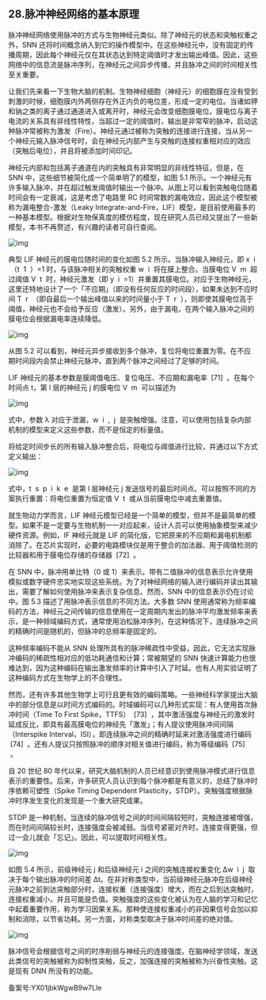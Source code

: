 ## 28.脉冲神经网络的基本原理
脉冲神经网络使用脉冲的方式与生物神经元类似。除了神经元的状态和突触权重之外，SNN 还将时间概念纳入到它的操作模型中。在这些神经元中，没有固定的传播周期，因此每个神经元仅在其状态达到特定阈值时才发出输出峰值。因此，这些网络中的信息流是脉冲序列，在神经元之间异步传播，并且脉冲之间的时间相关性至关重要。 


让我们先来看一下生物大脑的机制。生物神经细胞（神经元）的细胞膜在没有受到刺激的时候，细胞膜内外两侧存在外正内负的电位差，形成一定的电位。当诸如钾和钠之类的离子通过通道进入或离开时，神经元会改变细胞膜电位。膜电位与离子电流的关系具有非线性特性，当超过一定的阈值时，输出是非常窄的脉冲，启动这种脉冲常被称为激发（Fire）。神经元通过被称为突触的连接进行连接，当从另一个神经元输入脉冲信号时，会在神经元内部产生与突触的连接权重相对应的效应（突触后电位），并且将被添加时间印记。 


神经元内部和包括离子通道在内的突触具有非常明显的非线性特征，但是，在 SNN 中，这些细节被简化成一个简单明了的模型，如图 5.1 所示。一个神经元有许多输入脉冲，并在超过触发阈值时输出一个脉冲。从图上可以看到突触电位随着时间会有一定衰减，这是考虑了电路里 RC 时间常数的漏电效应，因此这个模型被称为漏电整合-激发（Leaky Integrate-and-Fire，LIF）模型，是目前使用最多的一种基本模型。根据对生物保真度的模仿程度，现在研究人员已经又提出了一些新模型，本书不再赘述，有兴趣的读者可自行查阅。 


![img](https://pic3.zhimg.com/v2-d336a71c399fce356457684d0853d1d4.webp)

典型 LIF 神经元的膜电位随时间的变化如图 5.2 所示。当脉冲输入神经元，即 x  i  （t  1  ）=1 时，与该脉冲相关的突触权重 w  i  将在膜上整合。当膜电位 V  m  超过阈值 V  t  时，神经元激发（即 y  i  =1）并重置其膜电位。对应于生物神经元，这里还特地设计了一个「不应期」（即没有任何反应的时间段），如果未达到不应时间 T  r  （即自最后一个输出峰值以来的时间量小于 T  r  ），则即使其膜电位高于阈值，神经元也不会给予反应（激发）。另外，由于漏电，在两个输入脉冲之间的膜电位会根据漏电率连续降低。 


![img](https://pic3.zhimg.com/v2-e1a2b47cd90f9bc0315c1fd499d288fb.webp)

从图 5.2 可以看到，神经元异步接收到多个脉冲，复位将电位重置为零。在不应期时间段内会禁止神经元脉冲，直到两个脉冲之间经过了足够的时间。 


LIF 神经元的基本参数是膜阈值电压、复位电压、不应期和漏电率  [71]  。在每个时间点 t，第 l 层的神经元 j 的膜电位 V  m  可以描述为 


![img](https://pic4.zhimg.com/v2-68d26fae17fd9534eb4ea2a51b4f2795.webp)

式中，参数 λ 对应于泄漏，w  i  ,  j  是突触增强。注意，可以使用包括复杂内部机制的模型来定义这些参数，而不是恒定的标量值。 


将给定时间步长的所有输入脉冲整合后，将电位与阈值进行比较，并通过以下方式定义输出： 


![img](https://pic1.zhimg.com/v2-06a068176c17c4f6e8701807708518f9.webp)

式中，t  s  p  i  k  e  是第 l 层神经元 j 发送信号的最后时间点。可以按照不同的方案执行重置：将电位重置为恒定值 V  t  或从当前膜电位中减去重置值。 


就生物动力学而言，LIF 神经元模型已经是一个简单的模型，但并不是最简单的模型。如果不是一定要与生物机制一一对应起来，设计人员可以使用抽象模型来减少硬件资源。例如，IF 神经元就是 LIF 的简化版，它把原来的不应期和漏电机制都消除了。在芯片实现时，必要的电路模块仅是用于整合的加法器、用于阈值检测的比较器和用于膜电位存储的存储器  [72]  。 


在 SNN 中，脉冲用单比特（0 或 1）来表示。带有二值脉冲的信息表示允许使用模拟或数字硬件忠实地实现这些系统。为了对神经网络的输入进行编码并读出其输出，需要了解如何使用脉冲来表示复杂信息。然而，SNN 中的信息表示仍在讨论中。图 5.3 描述了用脉冲表示信息的不同方法。大多数 SNN 使用通常称为频率编码的方法，神经元之间传输的信息使用在一定周期内发出的脉冲平均激发频率来表示，是一种频域编码方式，通常使用泊松脉冲序列，在这种情况下，连续脉冲之间的精确时间是随机的，但脉冲的总频率是固定的。 


这种频率编码不能从 SNN 处理所具有的脉冲稀疏性中受益，因此，它无法实现脉冲编码的稀疏性相对应的低功耗通信和计算；常被期望的 SNN 快速计算能力也很难达到，因为这种编码在输出激发频率的计算中引入了时延。也有人用实验证明了这种编码方式在生物学上的不合理性。 


然而，还有许多其他生物学上可行且更有效的编码策略。一些神经科学家提出大脑中的部分信息是以时间方式编码的。时域编码可以几种形式实现：有人使用首次脉冲时间（Time To First Spike，TTFS）  [73]  ，其中激活强度与神经元的激发时延成反比，即具有最高膜电位的神经先「激发」；有人提议使用脉冲间间隔（Interspike Interval，ISI），即连续脉冲之间的精确时延来对激活强度进行编码  [74]  。还有人提议只按照脉冲的顺序对相关值进行编码，称为等级编码  [75]  。 


自 20 世纪 80 年代以来，研究大脑机制的人员已经意识到使用脉冲模式进行信息表示的重要性。后来，许多研究人员认识到每个脉冲都是有意义的，总结了脉冲时序依赖可塑性（Spike Timing Dependent Plasticity，STDP）。突触强度根据脉冲时序发生变化的发现是一个重大研究成果。 


STDP 是一种机制，当连续的脉冲信号之间的时间间隔较短时，突触连接被增强，而在时间间隔较长时，连接强度会被减弱。当信号紧密对齐时，连接变得更强，但过一会儿就会「忘记」。因此，可以提取时间相关性。 


![img](https://pic2.zhimg.com/v2-d662608e869d25baec01a1c086ce331b.webp)

如图 5.4 所示，前级神经元 j 和后级神经元 i 之间的突触连接权重变化 Δw  i  j  取决于每个输出脉冲的时间差 Δt。在非对称类型中，当前级神经元脉冲在后级神经元脉冲之前到达突触部分时，连接权重（连接强度）增大，而在之后到达突触时，连接权重减小，并且可能是负值。突触强度的这些变化被认为在人脑的学习和记忆中起着重要作用，称为学习因果关系。那种使连接权重减小的非因果信号会加以抑制和消除，以节省功耗。另一方面，对称类型取决于脉冲时间差的绝对值。 


![img](https://pic2.zhimg.com/v2-6afa44498650d91f9cc5a16953aef75a.webp)

脉冲信号会根据信号之间的时序削弱与神经元的连接强度。在脑神经学领域，发送此类信号的突触被称为抑制性突触，反之，加强连接的突触被称为兴奋性突触。这是现有 DNN 所没有的功能。 


备案号:YX01jbkWgwB9w7Lle

